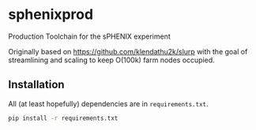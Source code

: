 # sphenixprod
Production Toolchain for the sPHENIX experiment

Originally based on https://github.com/klendathu2k/slurp with the goal of streamlining and scaling to keep O(100k) farm nodes occupied.

## Installation
All (at least hopefully) dependencies are in `requirements.txt`. 
```sh
pip install -r requirements.txt
```


